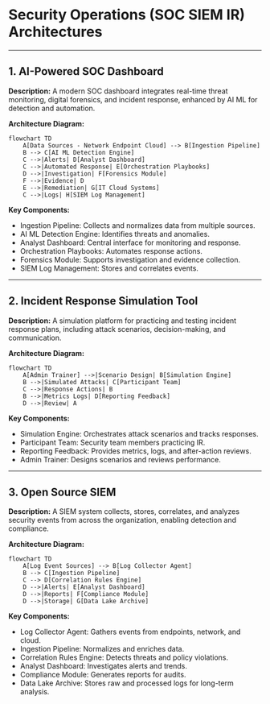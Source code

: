 # Security Operations (SOC SIEM IR) Architectures

---

## 1. AI-Powered SOC Dashboard

**Description:**
A modern SOC dashboard integrates real-time threat monitoring, digital forensics, and incident response, enhanced by AI ML for detection and automation.

**Architecture Diagram:**
```mermaid
flowchart TD
    A[Data Sources - Network Endpoint Cloud] --> B[Ingestion Pipeline]
    B --> C[AI ML Detection Engine]
    C -->|Alerts| D[Analyst Dashboard]
    C -->|Automated Response| E[Orchestration Playbooks]
    D -->|Investigation| F[Forensics Module]
    F -->|Evidence| D
    E -->|Remediation| G[IT Cloud Systems]
    C -->|Logs| H[SIEM Log Management]
```

**Key Components:**
- Ingestion Pipeline: Collects and normalizes data from multiple sources.
- AI ML Detection Engine: Identifies threats and anomalies.
- Analyst Dashboard: Central interface for monitoring and response.
- Orchestration Playbooks: Automates response actions.
- Forensics Module: Supports investigation and evidence collection.
- SIEM Log Management: Stores and correlates events.

---

## 2. Incident Response Simulation Tool

**Description:**
A simulation platform for practicing and testing incident response plans, including attack scenarios, decision-making, and communication.

**Architecture Diagram:**
```mermaid
flowchart TD
    A[Admin Trainer] -->|Scenario Design| B[Simulation Engine]
    B -->|Simulated Attacks| C[Participant Team]
    C -->|Response Actions| B
    B -->|Metrics Logs| D[Reporting Feedback]
    D -->|Review| A
```

**Key Components:**
- Simulation Engine: Orchestrates attack scenarios and tracks responses.
- Participant Team: Security team members practicing IR.
- Reporting Feedback: Provides metrics, logs, and after-action reviews.
- Admin Trainer: Designs scenarios and reviews performance.

---

## 3. Open Source SIEM

**Description:**
A SIEM system collects, stores, correlates, and analyzes security events from across the organization, enabling detection and compliance.

**Architecture Diagram:**
```mermaid
flowchart TD
    A[Log Event Sources] --> B[Log Collector Agent]
    B --> C[Ingestion Pipeline]
    C --> D[Correlation Rules Engine]
    D -->|Alerts| E[Analyst Dashboard]
    D -->|Reports| F[Compliance Module]
    D -->|Storage| G[Data Lake Archive]
```

**Key Components:**
- Log Collector Agent: Gathers events from endpoints, network, and cloud.
- Ingestion Pipeline: Normalizes and enriches data.
- Correlation Rules Engine: Detects threats and policy violations.
- Analyst Dashboard: Investigates alerts and trends.
- Compliance Module: Generates reports for audits.
- Data Lake Archive: Stores raw and processed logs for long-term analysis. 
